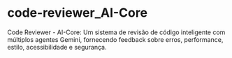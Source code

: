 # code-reviewer_AI-Core
Code Reviewer - AI-Core: Um sistema de revisão de código inteligente com múltiplos agentes Gemini, fornecendo feedback sobre erros, performance, estilo, acessibilidade e segurança.
